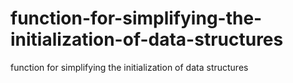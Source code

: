 # function-for-simplifying-the-initialization-of-data-structures
function for simplifying the initialization of data structures
